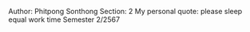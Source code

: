 Author: Phitpong Sonthong
Section: 2
My personal quote: please sleep equal work time
Semester 2/2567
